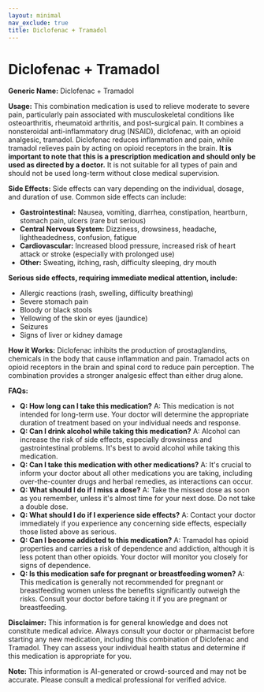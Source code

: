 ```yaml
---
layout: minimal
nav_exclude: true
title: Diclofenac + Tramadol
---
```


# Diclofenac + Tramadol

**Generic Name:** Diclofenac + Tramadol

**Usage:** This combination medication is used to relieve moderate to severe pain, particularly pain associated with musculoskeletal conditions like osteoarthritis, rheumatoid arthritis, and post-surgical pain.  It combines a nonsteroidal anti-inflammatory drug (NSAID), diclofenac, with an opioid analgesic, tramadol.  Diclofenac reduces inflammation and pain, while tramadol relieves pain by acting on opioid receptors in the brain.  **It is important to note that this is a prescription medication and should only be used as directed by a doctor.**  It is not suitable for all types of pain and should not be used long-term without close medical supervision.

**Side Effects:**  Side effects can vary depending on the individual, dosage, and duration of use. Common side effects can include:

* **Gastrointestinal:** Nausea, vomiting, diarrhea, constipation, heartburn, stomach pain, ulcers (rare but serious)
* **Central Nervous System:** Dizziness, drowsiness, headache, lightheadedness, confusion, fatigue
* **Cardiovascular:** Increased blood pressure, increased risk of heart attack or stroke (especially with prolonged use)
* **Other:**  Sweating, itching, rash, difficulty sleeping, dry mouth


**Serious side effects, requiring immediate medical attention, include:**

* Allergic reactions (rash, swelling, difficulty breathing)
* Severe stomach pain
* Bloody or black stools
* Yellowing of the skin or eyes (jaundice)
* Seizures
* Signs of liver or kidney damage


**How it Works:** Diclofenac inhibits the production of prostaglandins, chemicals in the body that cause inflammation and pain. Tramadol acts on opioid receptors in the brain and spinal cord to reduce pain perception. The combination provides a stronger analgesic effect than either drug alone.


**FAQs:**

* **Q: How long can I take this medication?** A:  This medication is not intended for long-term use.  Your doctor will determine the appropriate duration of treatment based on your individual needs and response.
* **Q: Can I drink alcohol while taking this medication?** A: Alcohol can increase the risk of side effects, especially drowsiness and gastrointestinal problems. It's best to avoid alcohol while taking this medication.
* **Q: Can I take this medication with other medications?** A: It's crucial to inform your doctor about all other medications you are taking, including over-the-counter drugs and herbal remedies, as interactions can occur.
* **Q: What should I do if I miss a dose?** A: Take the missed dose as soon as you remember, unless it's almost time for your next dose. Do not take a double dose.
* **Q: What should I do if I experience side effects?** A: Contact your doctor immediately if you experience any concerning side effects, especially those listed above as serious.
* **Q: Can I become addicted to this medication?** A: Tramadol has opioid properties and carries a risk of dependence and addiction, although it is less potent than other opioids.  Your doctor will monitor you closely for signs of dependence.
* **Q: Is this medication safe for pregnant or breastfeeding women?** A: This medication is generally not recommended for pregnant or breastfeeding women unless the benefits significantly outweigh the risks. Consult your doctor before taking it if you are pregnant or breastfeeding.


**Disclaimer:** This information is for general knowledge and does not constitute medical advice. Always consult your doctor or pharmacist before starting any new medication, including this combination of Diclofenac and Tramadol. They can assess your individual health status and determine if this medication is appropriate for you.


**Note:** This information is AI-generated or crowd-sourced and may not be accurate. Please consult a medical professional for verified advice.
